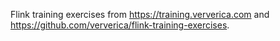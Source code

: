 Flink training exercises from <https://training.ververica.com> and <https://github.com/ververica/flink-training-exercises>.
